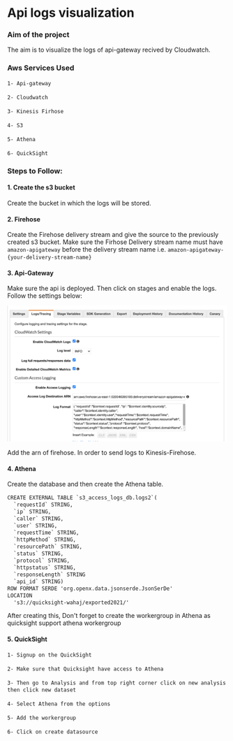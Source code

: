 # Api logs visualization

### Aim of the project
The aim is to visualize the logs of api-gateway recived by Cloudwatch.

### Aws Services Used
```
1- Api-gateway

2- Cloudwatch

3- Kinesis Firhose

4- S3

5- Athena

6- QuickSight
```

### Steps to Follow:

#### 1. Create the s3 bucket
Create the bucket in which the logs will be stored.

#### 2. Firehose 
Create the Firehose delivery stream and give the source to the previously created s3 bucket.
Make sure the Firhose Delivery stream name must have `amazon-apigateway` before the delivery stream name i.e. `amazon-apigateway-{your-delivery-stream-name}`

#### 3. Api-Gateway 

Make sure the api is deployed.
Then click on stages and enable the logs. Follow the settings below:

![](images/api-logs-enable.png)

Add the arn of firehose. In order to send logs to Kinesis-Firehose.

#### 4. Athena
Create the database and then create the Athena table.

```
CREATE EXTERNAL TABLE `s3_access_logs_db.logs2`(
  `requestId` STRING,
  `ip` STRING,
  `caller` STRING,
  `user` STRING,
  `requestTime` STRING,
  `httpMethod` STRING,
  `resourcePath` STRING,
  `status` STRING,
  `protocol` STRING,
  `httpstatus` STRING,
  `responseLength` STRING
  `api_id` STRING)
ROW FORMAT SERDE 'org.openx.data.jsonserde.JsonSerDe'
LOCATION
  's3://quicksight-wahaj/exported2021/'
```
After creating this, Don't forget to create the workergroup in Athena as quicksight support athena workergroup

#### 5. QuickSight
```
1- Signup on the QuickSight

2- Make sure that Quicksight have access to Athena

3- Then go to Analysis and from top right corner click on new analysis then click new dataset

4- Select Athena from the options

5- Add the workergroup

6- Click on create datasource
```